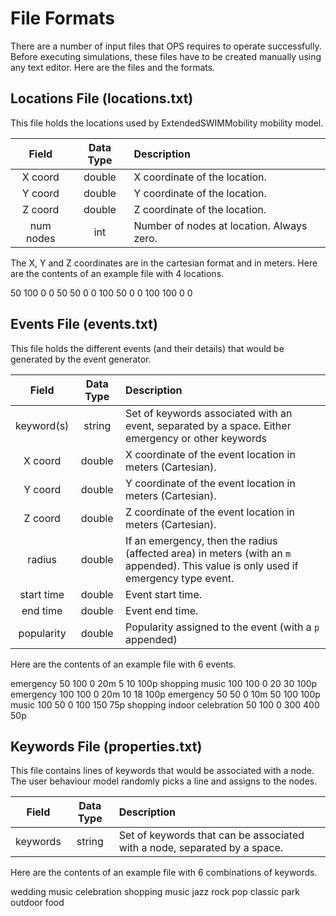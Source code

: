 # File Formats 
There are a number of input files that OPS requires to operate successfully. Before executing simulations,
these files have to be created manually using any text editor. Here are the files and the formats.


Locations File (locations.txt)
------------------------------

This file holds the locations used by ExtendedSWIMMobility mobility model.


|  Field     |  Data Type    |           Description                         |
|  :---:     |   :---:       |              :---                             |
|  X coord   |     double    | X coordinate of the location.                 |
|  Y coord   |     double    | Y coordinate of the location.                 |
|  Z coord   |     double    | Z coordinate of the location.                 |
|  num nodes |      int      | Number of nodes at location. Always zero.     |

The X, Y and Z coordinates are in the cartesian format and in meters. Here are the contents of an example file with 4 locations.

 50 100 0 0
 50 50 0 0
 100 50 0 0
 100 100 0 0


Events File (events.txt)
------------------------

This file holds the different events (and their details) that would be generated by the event generator.

|  Field      |  Data Type    |           Description                                              |
|  :---:      |     :---:     |               :---                                                 |
|  keyword(s) |     string    | Set of keywords associated with an event, separated by a space. Either emergency or other keywords  |
|  X coord    |     double    | X coordinate of the event location in meters (Cartesian).          |
|  Y coord    |     double    | Y coordinate of the event location in meters (Cartesian).          |
|  Z coord    |     double    | Z coordinate of the event location in meters (Cartesian).          |
|  radius     |     double    | If an emergency, then the radius (affected area) in meters (with an `m` appended). This value is only used if emergency type event. |
|  start time |     double    | Event start time.                                                  |
|  end time   |     double    | Event end time.                                                    |
|  popularity |     double    | Popularity assigned to the event (with a `p` appended)             |

Here are the contents of an example file with 6 events.

 emergency 50 100 0 20m 5 10 100p
 shopping music 100 100 0 20 30 100p
 emergency 100 100 0 20m 10 18 100p
 emergency 50 50 0 10m 50 100 100p
 music 100 50 0 100 150 75p
 shopping indoor celebration 50 100 0 300 400 50p


Keywords File (properties.txt)
------------------------------

This file contains lines of keywords that would be associated with a node. The user behaviour model randomly
picks a line and assigns to the nodes.

|  Field      |  Data Type    |           Description                                                      |
|  :---:      |   :---:       |               :---                                                         |
|  keywords   |     string    | Set of keywords that can be associated with a node, separated by a space.  |


Here are the contents of an example file with 6 combinations of keywords.

 wedding music
 celebration shopping
 music jazz rock pop classic
 park outdoor food


